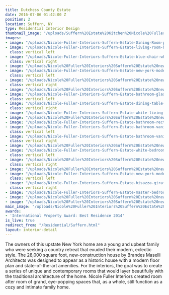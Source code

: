 ```yaml
---
title: Dutchess County Estate
date: 2016-07-06 01:42:00 Z
position: 2
location: Suffern, NY
type: Residential Interior Design
thumbnail_image: "/uploads/Suffern%20Estate%20Kitchen%20Nicole%20Fuller%20Interiors.jpg"
images:
- image: "/uploads/Nicole-Fuller-Interiors-Suffern-Estate-Dining-Room-purple-lavender-white.jpg"
- image: "/uploads/Nicole-Fuller-Interiors-Suffern-Estate-living-room-blue-sofa-graphic-valence-geometric-coffee-tables.jpg"
  class: vertical left
- image: "/uploads/Nicole-Fuller-Interiors-Suffern-Estate-blue-chair-white-and-black-drapes.jpg"
  class: vertical right
- image: "/uploads/Nicole%20Fuller%20Interiors%20Suffern%20Estate%20new%20york%20modern%20interior%20designer%20master%20bathroom%20marble%20bath%20tub.jpg"
- image: "/uploads/Nicole-Fuller-Interiors-Suffern-Estate-new-york-modern-interior-designer-statement-fireplace.jpg"
  class: vertical left
- image: "/uploads/Nicole%20Fuller%20Interiors%20Suffern%20Estate%20new%20york%20modern%20interior%20designer%20yellow%20landing%20azucena.jpg"
  class: vertical right
- image: "/uploads/Nicole%20Fuller%20Interiors%20Suffern%20Estate%20new%20york%20modern%20interior%20designer%20hallway.jpg"
- image: "/uploads/Nicole-Fuller-Interiors-Suffern-Estate-bathroom-glas-italia-mirror-marble-freestanding-sink-spanish-tile-7588b4.jpg"
  class: vertical left
- image: "/uploads/Nicole-Fuller-Interiors-Suffern-Estate-dining-table-giogali-chandelier-modern-black-chairs-1.jpg"
  class: vertical right
- image: "/uploads/Nicole-Fuller-Interiors-Suffern-Estate-white-living-room.jpg"
- image: "/uploads/Nicole%20Fuller%20Interiors%20Suffern%20Estate%20new%20york%20modern%20interior%20designer%20black%20and%20white%20media%20room.jpg"
- image: "/uploads/Nicole-Fuller-Interiors-Suffern-Estate-bathroom-rectangular-freestanding-tub-arched-shower-door.jpg"
- image: "/uploads/Nicole-Fuller-Interiors-Suffern-Estate-bathroom-vanity-boudoir-butterflies-white-mirrored-chair.jpg"
  class: vertical left
- image: "/uploads/Nicole-Fuller-Interiors-Suffern-Estate-bathroom-vanity-boudoir-butterflies-white-drawers.jpg"
  class: vertical right
- image: "/uploads/Nicole%20Fuller%20Interiors%20Suffern%20Estate%20new%20york%20modern%20interior%20designer%20master%20bedroom%20white.jpg"
- image: "/uploads/Nicole-Fuller-Interiors-Suffern-Estate-white-bedroom1.jpg"
  class: vertical left
- image: "/uploads/Nicole%20Fuller%20Interiors%20Suffern%20Estate%20new%20york%20modern%20interior%20designer%20master%20bedroom%20purple%20pink%201.jpg"
  class: vertical right
- image: "/uploads/Nicole%20Fuller%20Interiors%20Suffern%20Estate%20new%20york%20modern%20interior%20designer%20patrick%20cline%20photography%20master%20bedroom%20white.jpg"
- image: "/uploads/Nicole-Fuller-Interiors-Suffern-Estate-new-york-modern-interior-designer-amber-attic.jpg"
  class: vertical left
- image: "/uploads/Nicole-Fuller-Interiors-Suffern-Estate-bisazza-giraffe-mosaic-tile-bathroom-round-hanging-mirror.jpg"
  class: vertical right
- image: "/uploads/Nicole-Fuller-Interiors-Suffern-Estate-master-bedroom-chocolate-brown-caramel-coffered-ceiling.jpg"
- image: "/uploads/Nicole%20Fuller%20Interiors%20Suffern%20Estate%20new%20york%20modern%20interior%20designer%20black%20and%20white%20wallpaper.jpg"
- image: "/uploads/Nicole%20Fuller%20Interiors%20Suffern%20Estate%20new%20york%20modern%20interior%20designer%20purple%20pendant%20stairway%20curved.jpg"
main_image: "/uploads/Nicole%20Fuller%20Interiors%20Suffern%20Estate%20new%20york%20modern%20interior%20designer%20fornasetti%20wallpaper%20kitchen.jpg"
awards:
- 'International Property Award: Best Residence 2014'
is_live: true
redirect_from: "/Residential/Suffern.html"
layout: interior-detail
---
```


The owners of this upstate New York home are a young and upbeat family who were seeking a country retreat that exuded their modern, eclectic style. The 28,000 square foot, new-construction house by Brandes Maselli Architects was designed to appear as a historic house with a modern floor plan and state-of-the-art amenities. For the interiors, the goal was to create a series of unique and contemporary rooms that would layer beautifully with the traditional architecture of the home. Nicole Fuller Interiors created room after room of grand, eye-popping spaces that, as a whole, still function as a cozy and intimate family home.
